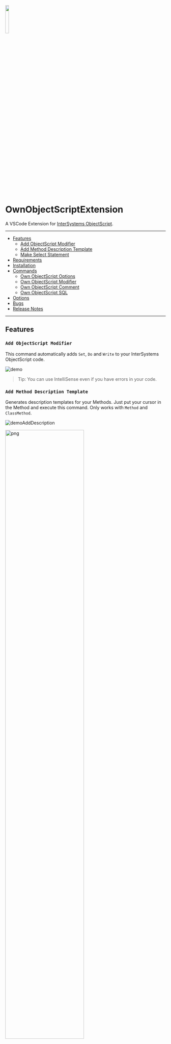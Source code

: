 <img src="https://github.com/phil1436/ownobjectscriptextension/raw/master/resources/logo.png" width="15%"/> 

# OwnObjectScriptExtension

A VSCode Extension for [InterSystems ObjectScript](https://docs.intersystems.com/irislatest/csp/docbook/DocBook.UI.Page.cls?KEY=GCOS_INTRO).

---

* [Features](https://github.com/phil1436/ownobjectscriptextension#features)
  * [Add ObjectScript Modifier](https://github.com/phil1436/ownobjectscriptextension#add-objectscript-modifier)
  * [Add Method Description Template](https://github.com/phil1436/ownobjectscriptextension#add-method-description-template)
  * [Make Select Statement](https://github.com/phil1436/ownobjectscriptextension#make-select-statement)
* [Requirements](https://github.com/phil1436/ownobjectscriptextension#requirements)
* [Installation](https://github.com/phil1436/ownobjectscriptextension#installation)
* [Commands](https://github.com/phil1436/ownobjectscriptextension#commands)
  * [Own ObjectScript Options](https://github.com/phil1436/ownobjectscriptextension#own-objectscript-options)
  * [Own ObjectScript Modifier](https://github.com/phil1436/ownobjectscriptextension#own-objectscript-modifier)
  * [Own ObjectScript Comment](https://github.com/phil1436/ownobjectscriptextension#own-objectscript-comment)
  * [Own ObjectScript SQL](https://github.com/phil1436/ownobjectscriptextension#own-objectscript-sql)
* [Options](https://github.com/phil1436/ownobjectscriptextension#options)
* [Bugs](https://github.com/phil1436/ownobjectscriptextension#bugs)
* [Release Notes](https://github.com/phil1436/ownobjectscriptextension#release-notes)

---

## Features

### `Add ObjectScript Modifier`

This command automatically adds `Set`, `Do` and `Write` to your InterSystems ObjectScript code.

![demo](https://github.com/phil1436/ownobjectscriptextension/raw/master/resources/demo.gif)

> Tip: You can use IntelliSense even if you have errors in your code.

### `Add Method Description Template`

Generates description templates for your Methods. Just put your cursor in the Method and execute this command. Only works with `Method` and `ClassMethod`.

![demoAddDescription](https://github.com/phil1436/ownobjectscriptextension/raw/master/resources/demoAddDescription.gif)


<img alt="png" src="https://github.com/phil1436/ownobjectscriptextension/raw/master/resources/demoAddDescriptionClassReference.png" width="70%"/>

> Tip: You can change the template in the options.json file.

### `Make Select Statement`

Generates a *SELECT \** statement based on the current opened file.

![demoAddDescription](https://github.com/phil1436/ownobjectscriptextension/raw/master/resources/DemoMakeSelectStatement.gif)

> Tip: Install the [SQLTools](https://github.com/mtxr/vscode-sqltools) extension to execute the statement directly in VSCode.

---

## Requirements

The [InterSystems ObjectScript Extension](https://intersystems-community.github.io/vscode-objectscript/) should be installed and an active Texteditor with an Intersystems ObjectScript file should be open.

---

## Installation

Clone this repository (recommended under `~/.vscode/extensions`)

````shell
git clone https://github.com/phil1436/ownobjectscriptextension C:\Users\<your-user>\.vscode\extensions\ownobjectscriptextension
````

Then run the command `Developer: Install Extension from Location...` and choose the cloned repository.

---

## Commands

### Own ObjectScript Options

* `Open Options File`: Opens the `options.json` file.
* `Toggle Save File after Command`: Toggle if the file gets saved after a Command (is off by default).
* `Toggle Show Lines-Modified-Messages`: Toggle if a message box will be displayed after a Command (is on by default).
* `Toggle Open SQL File`: Toggle if a sql file will be genarted after a [`Own ObjectScript SQL`](https://github.com/phil1436/ownobjectscriptextension#own-objectscript-sql) Command (is off by default).

### Own ObjectScript Modifier

* `Add ObjectScript Modifier`: Adds `Set`, `Do` and `Write` modifier to your ObjectScript code. See [here](https://github.com/phil1436/ownobjectscriptextension#add-objectscript-modifier) for more information.
* `Show ObjectScript Keywords`: Shows the current list of keywords.
* `Add ObjectScript Keyword`: Adds an Objectscript keyword to options.json. If a line starts with one of those keywords no modifier will be added.
* `Remove ObjectScript Keyword`: Remove an ObjectScript keyword.

> Tip: Lines starting with a keyword will be ignored.

### Own ObjectScript Comment

* `Add Method Description Template`: Adds a description template to your Method or ClassMethod. See [here](https://github.com/phil1436/ownobjectscriptextension#add-method-description-template) for more information.
* `Add Inline Comments`: Adds a comment in the current Method every specified count of lines without any comment (Default is every 5 lines).

### Own ObjectScript SQL

* `Make Select Statement`: Copies a SQL-Select-Statement based on the currently opened file to the clipboard. If *OpenSQLFile* is enabled a sql file will be generated.

---

## Options

Open the *options.json* file via `Own ObjectScript Options: Open Options File`.

* *ShowMessages*: Set if the extension will show information messages (Can also be set via `Own ObjectScript Options: Toggle Show Lines-Modified-Messages`).
* *SaveFile*: Set if the current opend file will be saved after a command (Can also be set via `Own ObjectScript Options: Toggle Save File after Command`).
* *MethodCommentTemplate*: The template for the method description (See *__comment* field for further information).
* *InLineCommentsCount*: Sets the line count between added comments for ``(Must be greater than 0).
* *KeyWords*: Sets the keywords for `Own ObjectScript Modifier: Add Method Description Template`, so a line starting with one of those keywords will be ignored (Can be set via `Own ObjectScript Modifier: Add ObjectScript Keyword` and `Own ObjectScript Modifier: Remove ObjectScript Keyword`).
* *OpenSQLFile*: Set if a sql file will be opend with `Own ObjectScript SQL: Make SQL Select File` (Can be set `Own ObjectScript Options: Toggle Open SQL File`).

<!-- ## Extension Settings

Include if your extension adds any VS Code settings through the `contributes.configuration` extension point.

For example:

This extension contributes the following settings:

- `myExtension.enable`: Enable/disable this extension.
- `myExtension.thing`: Set to `blah` to do something.

## Known Issues

Calling out known issues can help limit users opening duplicate issues against your extension. -->
---

## Bugs

* *no known bugs*

---

## [Release Notes](https://github.com/phil1436/ownobjectscriptextension/blob/master/CHANGELOG.md)

## [v0.0.6](https://github.com/phil1436/ownobjectscriptextension/tree/0.0.6)

* Bug fixes
* Commands renamed

## [v0.0.5](https://github.com/phil1436/ownobjectscriptextension/tree/0.0.5)

* Commands added

## [v0.0.4](https://github.com/phil1436/ownobjectscriptextension/tree/0.0.4)

* Bug fixes
* Commands added

## [v0.0.3](https://github.com/phil1436/ownobjectscriptextension/tree/0.0.3)

* Design changes
* Commands added

## [v0.0.2](https://github.com/phil1436/ownobjectscriptextension/tree/0.0.2)

* options.json added
* Commands added

## [v0.0.1](https://github.com/phil1436/ownobjectscriptextension/tree/0.0.1)

* *Initial release*

---

by Philipp B.

powered by [InterSystems](https://www.intersystems.com/).

*This application is **not** supported by InterSystems Corporation.*
